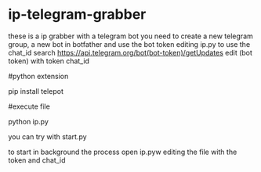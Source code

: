 # ip-telegram-grabber
these is a ip grabber with a telegram bot
you need to create a new telegram group, a new bot in botfather and use the bot token editing ip.py
to use the chat_id search https://api.telegram.org/bot(bot-token)/getUpdates
edit (bot token) with token chat_id

#python extension

pip install telepot

#execute file

python ip.py

you can try with start.py

to start in background the process open ip.pyw editing the file with the token and chat_id
